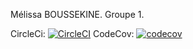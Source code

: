 Mélissa BOUSSEKINE.
Groupe 1.

CircleCi:
[![CircleCI](https://dl.circleci.com/status-badge/img/gh/melissaBOUSSEKINE/ceri-m1-techniques-de-test/tree/master.svg?style=svg)](https://dl.circleci.com/status-badge/redirect/gh/melissaBOUSSEKINE/ceri-m1-techniques-de-test/tree/master)
CodeCov:
[![codecov](https://codecov.io/gh/melissaBOUSSEKINE/ceri-m1-techniques-de-test/branch/master/graph/badge.svg?token=JNT1LR5T29)](https://codecov.io/gh/melissaBOUSSEKINE/ceri-m1-techniques-de-test)
